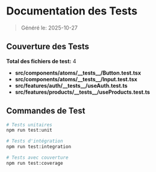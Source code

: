# Documentation des Tests

> Généré le: 2025-10-27

## Couverture des Tests

**Total des fichiers de test:** 4

- **src/components/atoms/\_\_tests\_\_/Button.test.tsx**
- **src/components/atoms/\_\_tests\_\_/Input.test.tsx**
- **src/features/auth/\_\_tests\_\_/useAuth.test.ts**
- **src/features/products/\_\_tests\_\_/useProducts.test.ts**

## Commandes de Test

```bash
# Tests unitaires
npm run test:unit

# Tests d'intégration
npm run test:integration

# Tests avec couverture
npm run test:coverage
```
